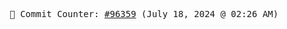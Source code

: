 <p align="center">
    <samp>
        📮 Commit Counter: <a href="https://github.com/Javascript-void0/Javascript-void0/commits/main">#96359</a> (July 18, 2024 @ 02:26 AM)
    </samp>
</p>
